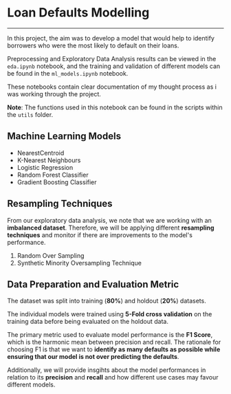 # Loan Defaults Modelling
-------------------------

In this project, the aim was to develop a model that would help to identify borrowers who were the most likely to default on their loans.

Preprocessing and Exploratory Data Analysis results can be viewed in the `eda.ipynb` notebook, and the training and validation of different models can be found in the `ml_models.ipynb` notebook.

These notebooks contain clear documentation of my thought process as i was working through the project.

__Note__: The functions used in this notebook can be found in the scripts within the `utils` folder.

## Machine Learning Models

* NearestCentroid
* K-Nearest Neighbours
* Logistic Regression
* Random Forest Classifier
* Gradient Boosting Classifier

## Resampling Techniques

From our exploratory data analysis, we note that we are working with an __imbalanced dataset__. Therefore, we will be applying different __resampling techniques__ and monitor if there are improvements to the model's performance.

1. Random Over Sampling
2. Synthetic Minority Oversampling Technique

## Data Preparation and Evaluation Metric

The dataset was split into training (__80%__) and holdout (__20%__) datasets.

The individual models were trained using __5-Fold cross validation__ on the training data before being evaluated on the holdout data.

The primary metric used to evaluate model performance is the __F1 Score__, which is the harmonic mean between precision and recall. The rationale for choosing F1 is that we want to __identify as many defaults as possible while ensuring that our model is not over predicting the defaults__. 

Additionally, we will provide insgihts about the model performances in relation to its __precision__ and __recall__ and how different use cases may favour different models.